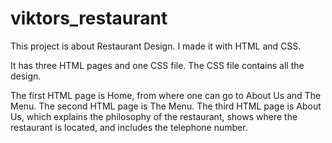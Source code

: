 # viktors_restaurant

This project is about Restaurant Design.
I made it with HTML and CSS.

It has three HTML pages and one CSS file. The CSS file contains all the design.

The first HTML page is Home, from where one can go to About Us and The Menu.
The second HTML page is The Menu.
The third HTML page is About Us, which explains the philosophy of the restaurant, shows where the restaurant is located, and includes the telephone number.
 
